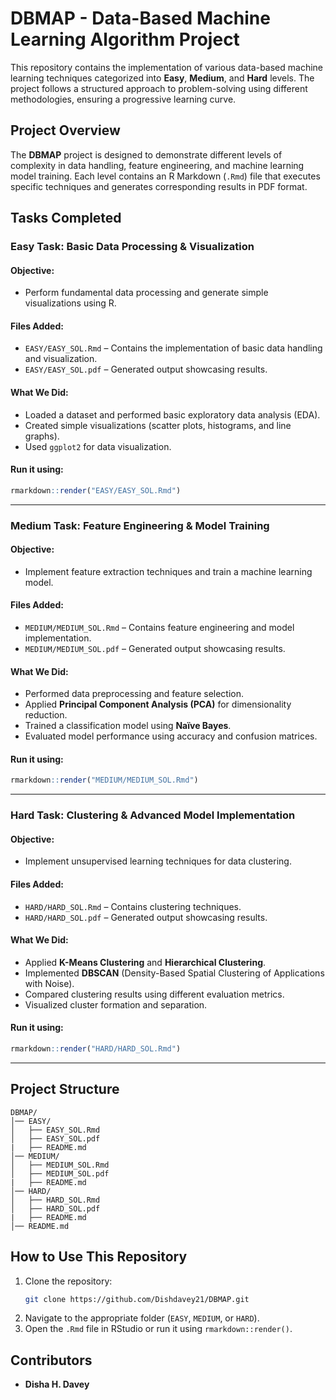 # DBMAP - Data-Based Machine Learning Algorithm Project

This repository contains the implementation of various data-based machine learning techniques categorized into **Easy**, **Medium**, and **Hard** levels. The project follows a structured approach to problem-solving using different methodologies, ensuring a progressive learning curve.

## Project Overview
The **DBMAP** project is designed to demonstrate different levels of complexity in data handling, feature engineering, and machine learning model training. Each level contains an R Markdown (`.Rmd`) file that executes specific techniques and generates corresponding results in PDF format.

## Tasks Completed
### **Easy Task: Basic Data Processing & Visualization**
#### **Objective:**
- Perform fundamental data processing and generate simple visualizations using R.

#### **Files Added:**
- `EASY/EASY_SOL.Rmd` – Contains the implementation of basic data handling and visualization.
- `EASY/EASY_SOL.pdf` – Generated output showcasing results.

#### **What We Did:**
- Loaded a dataset and performed basic exploratory data analysis (EDA).
- Created simple visualizations (scatter plots, histograms, and line graphs).
- Used `ggplot2` for data visualization.

#### **Run it using:**
```r
rmarkdown::render("EASY/EASY_SOL.Rmd")
```

---
### **Medium Task: Feature Engineering & Model Training**
#### **Objective:**
- Implement feature extraction techniques and train a machine learning model.

#### **Files Added:**
- `MEDIUM/MEDIUM_SOL.Rmd` – Contains feature engineering and model implementation.
- `MEDIUM/MEDIUM_SOL.pdf` – Generated output showcasing results.

#### **What We Did:**
- Performed data preprocessing and feature selection.
- Applied **Principal Component Analysis (PCA)** for dimensionality reduction.
- Trained a classification model using **Naïve Bayes**.
- Evaluated model performance using accuracy and confusion matrices.

#### **Run it using:**
```r
rmarkdown::render("MEDIUM/MEDIUM_SOL.Rmd")
```

---
### **Hard Task: Clustering & Advanced Model Implementation**
#### **Objective:**
- Implement unsupervised learning techniques for data clustering.

#### **Files Added:**
- `HARD/HARD_SOL.Rmd` – Contains clustering techniques.
- `HARD/HARD_SOL.pdf` – Generated output showcasing results.

#### **What We Did:**
- Applied **K-Means Clustering** and **Hierarchical Clustering**.
- Implemented **DBSCAN** (Density-Based Spatial Clustering of Applications with Noise).
- Compared clustering results using different evaluation metrics.
- Visualized cluster formation and separation.

#### **Run it using:**
```r
rmarkdown::render("HARD/HARD_SOL.Rmd")
```

---
## **Project Structure**
```
DBMAP/
│── EASY/
│   ├── EASY_SOL.Rmd
│   ├── EASY_SOL.pdf
|   ├── README.md
│── MEDIUM/
│   ├── MEDIUM_SOL.Rmd
│   ├── MEDIUM_SOL.pdf
|   ├── README.md
│── HARD/
│   ├── HARD_SOL.Rmd
│   ├── HARD_SOL.pdf
|   ├── README.md
│── README.md
```

## **How to Use This Repository**
1. Clone the repository:
   ```sh
   git clone https://github.com/Dishdavey21/DBMAP.git
   ```
2. Navigate to the appropriate folder (`EASY`, `MEDIUM`, or `HARD`).
3. Open the `.Rmd` file in RStudio or run it using `rmarkdown::render()`.

## **Contributors**
- **Disha H. Davey**



